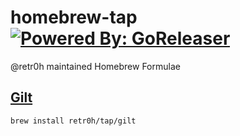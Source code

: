 # homebrew-tap [![Powered By: GoReleaser](https://img.shields.io/badge/powered%20by-goreleaser-green.svg?style=flat-square)](https://github.com/goreleaser)

@retr0h maintained Homebrew Formulae

## [Gilt][gilt]

```bash
brew install retr0h/tap/gilt
```

[gilt]: https://retr0h.github.io/gilt/
